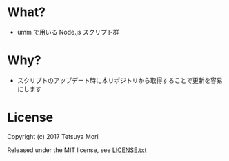 # What?

* umm で用いる Node.js スクリプト群

# Why?

* スクリプトのアップデート時に本リポジトリから取得することで更新を容易にします

# License

Copyright (c) 2017 Tetsuya Mori

Released under the MIT license, see [LICENSE.txt](LICENSE.txt)

